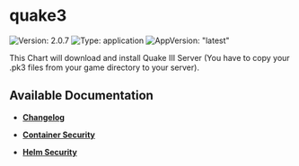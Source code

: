 # quake3

![Version: 2.0.7](https://img.shields.io/badge/Version-2.0.7-informational?style=flat-square) ![Type: application](https://img.shields.io/badge/Type-application-informational?style=flat-square) ![AppVersion: "latest"](https://img.shields.io/badge/AppVersion-"latest"-informational?style=flat-square)

This Chart will download and install Quake III Server (You have to copy your .pk3 files from your game directory to your server).

## Available Documentation

- [**Changelog**](CHANGELOG)

- [**Container Security**](container-security)

- [**Helm Security**](helm-security)

